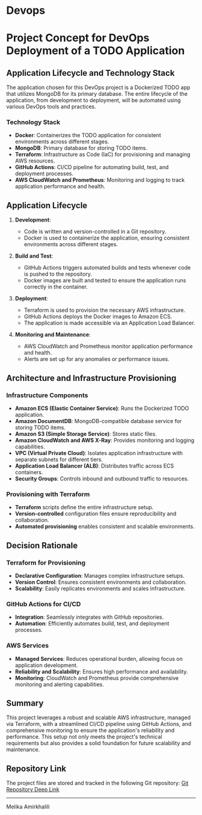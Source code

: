 # Devops
# Project Concept for DevOps Deployment of a TODO Application

## Application Lifecycle and Technology Stack

The application chosen for this DevOps project is a Dockerized TODO app that utilizes MongoDB for its primary database. The entire lifecycle of the application, from development to deployment, will be automated using various DevOps tools and practices.

### Technology Stack

- **Docker**: Containerizes the TODO application for consistent environments across different stages.
- **MongoDB**: Primary database for storing TODO items.
- **Terraform**: Infrastructure as Code (IaC) for provisioning and managing AWS resources.
- **GitHub Actions**: CI/CD pipeline for automating build, test, and deployment processes.
- **AWS CloudWatch and Prometheus**: Monitoring and logging to track application performance and health.

## Application Lifecycle

1. **Development**: 
   - Code is written and version-controlled in a Git repository.
   - Docker is used to containerize the application, ensuring consistent environments across different stages.

2. **Build and Test**:
   - GitHub Actions triggers automated builds and tests whenever code is pushed to the repository.
   - Docker images are built and tested to ensure the application runs correctly in the container.

3. **Deployment**:
   - Terraform is used to provision the necessary AWS infrastructure.
   - GitHub Actions deploys the Docker images to Amazon ECS.
   - The application is made accessible via an Application Load Balancer.

4. **Monitoring and Maintenance**:
   - AWS CloudWatch and Prometheus monitor application performance and health.
   - Alerts are set up for any anomalies or performance issues.

## Architecture and Infrastructure Provisioning

### Infrastructure Components

- **Amazon ECS (Elastic Container Service)**: Runs the Dockerized TODO application.
- **Amazon DocumentDB**: MongoDB-compatible database service for storing TODO items.
- **Amazon S3 (Simple Storage Service)**: Stores static files.
- **Amazon CloudWatch and AWS X-Ray**: Provides monitoring and logging capabilities.
- **VPC (Virtual Private Cloud)**: Isolates application infrastructure with separate subnets for different tiers.
- **Application Load Balancer (ALB)**: Distributes traffic across ECS containers.
- **Security Groups**: Controls inbound and outbound traffic to resources.

### Provisioning with Terraform

- **Terraform** scripts define the entire infrastructure setup.
- **Version-controlled** configuration files ensure reproducibility and collaboration.
- **Automated provisioning** enables consistent and scalable environments.

## Decision Rationale

### Terraform for Provisioning

- **Declarative Configuration**: Manages complex infrastructure setups.
- **Version Control**: Ensures consistent environments and collaboration.
- **Scalability**: Easily replicates environments and scales infrastructure.

### GitHub Actions for CI/CD

- **Integration**: Seamlessly integrates with GitHub repositories.
- **Automation**: Efficiently automates build, test, and deployment processes.

### AWS Services

- **Managed Services**: Reduces operational burden, allowing focus on application development.
- **Reliability and Scalability**: Ensures high performance and availability.
- **Monitoring**: CloudWatch and Prometheus provide comprehensive monitoring and alerting capabilities.

## Summary

This project leverages a robust and scalable AWS infrastructure, managed via Terraform, with a streamlined CI/CD pipeline using GitHub Actions, and comprehensive monitoring to ensure the application's reliability and performance. This setup not only meets the project's technical requirements but also provides a solid foundation for future scalability and maintenance.

## Repository Link

The project files are stored and tracked in the following Git repository: [Git Repository Deep Link](https://your-git-repository-link)

---

Melika Amirkhalili
